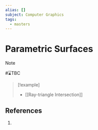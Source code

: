 ```yaml
---
alias: []
subject: Computer Graphics
tags:
  - masters
---
```

# Parametric Surfaces

>[!note]
> #⌛TBC 

> [!example]
> - [[Ray-triangle Intersection]]

## References
1. 